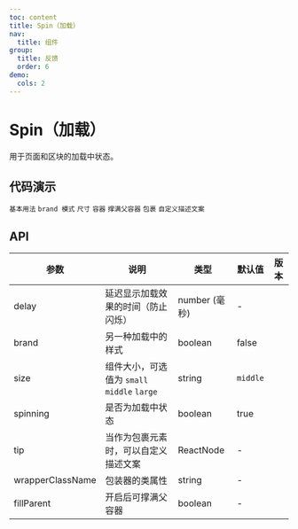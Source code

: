 ```yaml
---
toc: content
title: Spin（加载）
nav:
  title: 组件
group:
  title: 反馈
  order: 6
demo:
  cols: 2
---
```


# Spin（加载）

用于页面和区块的加载中状态。

## 代码演示

<code src="./basic.tsx" description="一个简单的 loading 状态。">基本用法</code>
<code src="./brand.tsx">brand 模式</code>
<code src="./size.tsx" description="小的用于文本加载，默认用于卡片容器级加载，大的用于页面级加载。">尺寸</code>
<code src="./container.tsx" description="放入一个容器中。">容器</code>
<code src="./fillParent.tsx" description="`fillParent`可以撑满父容器。">撑满父容器</code>
<code src="./wrap.tsx" description="包裹容器。">包裹</code>
<code src="./tip.tsx">自定义描述文案</code>

## API

| 参数             | 说明                                        | 类型          | 默认值   | 版本 |
| ---------------- | ------------------------------------------- | ------------- | -------- | ---- |
| delay            | 延迟显示加载效果的时间（防止闪烁）          | number (毫秒) | -        |      |
| brand            | 另一种加载中的样式                          | boolean       | false    |      |
| size             | 组件大小，可选值为 `small` `middle` `large` | string        | `middle` |      |
| spinning         | 是否为加载中状态                            | boolean       | true     |      |
| tip              | 当作为包裹元素时，可以自定义描述文案        | ReactNode     | -        |      |
| wrapperClassName | 包装器的类属性                              | string        | -        |      |
| fillParent       | 开启后可撑满父容器                          | boolean       | -        |      |
